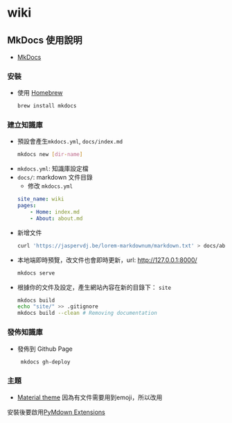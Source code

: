 # wiki

## MkDocs 使用說明

* [MkDocs](http://www.mkdocs.org/)

### 安裝

* 使用 [Homebrew](https://brew.sh)
    ```sh
    brew install mkdocs
    ```

### 建立知識庫

* 預設會產生`mkdocs.yml`, `docs/index.md`
    ```sh
    mkdocs new [dir-name]
    ```
* `mkdocs.yml`: 知識庫設定檔
* `docs/`: markdown 文件目錄
    - 修改 `mkdocs.yml`
    ```yml
    site_name: wiki
    pages:
        - Home: index.md
        - About: about.md
    ```
* 新增文件
    ```sh
    curl 'https://jaspervdj.be/lorem-markdownum/markdown.txt' > docs/about.md
    ```
* 本地端即時預覽，改文件也會即時更新，url: <http://127.0.0.1:8000/>
    ```sh
    mkdocs serve
    ```
* 根據你的文件及設定，產生網站內容在新的目錄下： `site`
    ```sh
    mkdocs build
    echo "site/" >> .gitignore 
    mkdocs build --clean # Removing documentation
    ```

### 發佈知識庫

* 發佈到 Github Page
   ```sh
    mkdocs gh-deploy
    ```

### 主題

* [Material theme](https://github.com/squidfunk/mkdocs-material) 因為有文件需要用到emoji，所以改用

安裝後要啟用[PyMdown Extensions](http://squidfunk.github.io/mkdocs-material/extensions/pymdown/)
<!--stackedit_data:
eyJoaXN0b3J5IjpbLTEyMzkxNjI4ODRdfQ==
-->